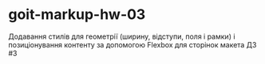 # goit-markup-hw-03

Додавання стилів для геометрії (ширину, відступи, поля і рамки) і позиціонування контенту за допомогою Flexbox для сторінок макета ДЗ #3
